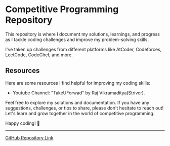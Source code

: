 # Competitive Programming Repository

This repository is where I document my solutions, learnings, and progress as I tackle coding challenges and improve my problem-solving skills.

I've taken up challenges from different platforms like AtCoder, Codeforces, LeetCode, CodeChef, and more.

## Resources

Here are some resources I find helpful for improving my coding skills:

- Youtube Channel: "TakeUForwad" by Raj Vikramaditya(Striver).

Feel free to explore my solutions and documentation. If you have any suggestions, challenges, or tips to share, please don't hesitate to reach out! Let's learn and grow together in the world of competitive programming.

Happy coding! 🙌

---

[GitHub Repository Link](https://github.com/shravanngoswamii/Competitive-Programming)
